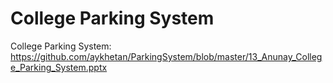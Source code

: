 # College Parking System
College Parking System: https://github.com/aykhetan/ParkingSystem/blob/master/13_Anunay_College_Parking_System.pptx
